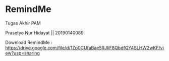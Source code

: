 # RemindMe
Tugas Akhir PAM

Prasetyo Nur Hidayat || 20190140089

Download RemindMe : https://drive.google.com/file/d/1Zp0CUfaBae5RJIiF8QbdfQY4SLHW2wKF/view?usp=sharing

